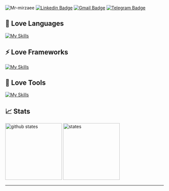<img src="https://komarev.com/ghpvc/?username=Mr-mirzaee" alt=Mr-mirzaee /> [![Linkedin Badge](https://img.shields.io/badge/mirzaee?style=flat&logo=Linkedin&logoColor=white&link=https://www.linkedin.com/in/alimirzaee)](https://www.linkedin.com/in/alimirzaee/)
[![Gmail Badge](https://img.shields.io/badge/-alimirzaee1382@gmail.com-c14438?style=flat&logo=Gmail&logoColor=white&link=mailto:alimirzaee1382@gmail.com)](mailto:alimirzaee1382@gmail.com)
[![Telegram Badge](https://img.shields.io/badge/-Telegram-blue?style=flat&logo=telegram&logoColor=white&link=https://t.me/mr_A0m/)](https://t.me/mr_a0m/)


## 💎 Love Languages
[![My Skills](https://skillicons.dev/icons?i=php,cpp,python,go,rust)](https://skillicons.dev)

## ⚡ Love Frameworks
[![My Skills](https://skillicons.dev/icons?i=laravel)](https://skillicons.dev)

## 💜 Love Tools
[![My Skills](https://skillicons.dev/icons?i=docker,git,postman,github)](https://skillicons.dev)

## 📈 Stats

<img src="https://github-readme-stats.vercel.app/api?username=Mr-mirzaee&show_icons=true&hide_border=true" alt="github states" height="180" /> <img src="https://github-readme-stats.vercel.app/api/top-langs/?username=Mr-mirzaee&layout=compact&theme=vision-friendly-dark" alt="states" height="180" />

<hr>
